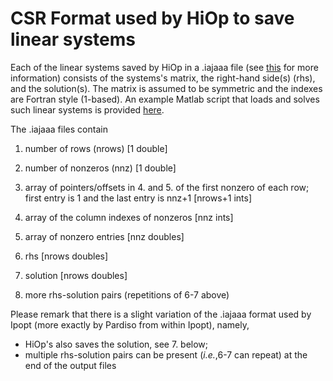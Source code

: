 # CSR Format used by HiOp to save linear systems

Each of the linear systems saved by HiOp in a .iajaaa file (see [this](readme.md) for more information) consists of the systems's matrix, the right-hand side(s) (rhs), and the solution(s). The matrix is assumed to be symmetric and the indexes are Fortran style (1-based). An example Matlab script that loads and solves such linear systems is provided [here](load_kkt_mat.m). 

The .iajaaa files contain

1. number of rows (nrows) [1 double]

2. number of nonzeros (nnz) [1 double]

3. array of pointers/offsets in 4. and 5. of the first nonzero of each row; first entry is 1 and the last entry is nnz+1 [nrows+1 ints]

4. array of the column indexes of nonzeros [nnz ints]

5. array of nonzero entries  [nnz doubles]

6. rhs [nrows doubles]

7. solution [nrows doubles]

8. more rhs-solution pairs (repetitions of 6-7 above)

Please remark that there is a slight variation  of the .iajaaa format used by Ipopt (more exactly by Pardiso from within Ipopt), namely,
+ HiOp's also saves the solution, see 7. below;
+ multiple rhs-solution pairs can be present (*i.e.*,6-7 can repeat) at the end of the output files
